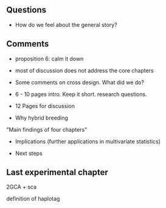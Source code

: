 ## Questions

- How do we feel about the general story?

## Comments

- proposition 6: calm it down

- most of discussion does not address the core chapters

- Some comments on cross design. What did we do?

- 6 - 10 pages intro. Keep it short. research questions.

- 12 Pages for discussion

- Why hybrid breeding

"Main findings of four chapters"

- Implications (further applications in multivariate statistics)

- Next steps

## Last experimental chapter

2GCA + sca

definition of haplotag
